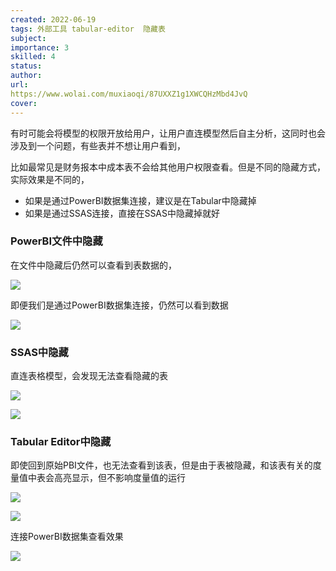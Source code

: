 ```yaml
---
created: 2022-06-19
tags: 外部工具 tabular-editor  隐藏表
subject:
importance: 3
skilled: 4
status:
author:
url:
https://www.wolai.com/muxiaoqi/87UXXZ1g1XWCQHzMbd4JvQ
cover: 
---
```


有时可能会将模型的权限开放给用户，让用户直连模型然后自主分析，这同时也会涉及到一个问题，有些表并不想让用户看到，

比如最常见是财务报本中成本表不会给其他用户权限查看。但是不同的隐藏方式，实际效果是不同的，

-   如果是通过PowerBI数据集连接，建议是在Tabular中隐藏掉
-   如果是通过SSAS连接，直接在SSAS中隐藏掉就好

### PowerBI文件中隐藏

在文件中隐藏后仍然可以查看到表数据的，

![](https://s2.loli.net/2022/06/21/UO8LyeDA5uCQMBr.png)


即便我们是通过PowerBI数据集连接，仍然可以看到数据

![](https://s2.loli.net/2022/06/21/er74p2PZjoWl1xL.png)


### SSAS中隐藏

直连表格模型，会发现无法查看隐藏的表

![](https://s2.loli.net/2022/06/21/Ak9Z7jtrGCb3Nh4.png)


![](https://s2.loli.net/2022/06/21/ths9VcyJeN47bxR.png)


### Tabular Editor中隐藏

即使回到原始PBI文件，也无法查看到该表，但是由于表被隐藏，和该表有关的度量值中表会高亮显示，但不影响度量值的运行

![](https://s2.loli.net/2022/06/21/2LR6hW9TigwStKf.png)


![](https://s2.loli.net/2022/06/21/2LR6hW9TigwStKf.png)

连接PowerBI数据集查看效果

![](https://s2.loli.net/2022/06/21/d3a5MxFE4NVbOXn.png)
